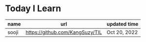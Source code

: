 # Today I Learn 
| name | url | updated time |
| :--- | -- | -- |
| sooji | https://github.com/KangSuzy/TIL | Oct 20, 2022 |
